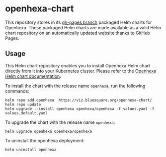 # openhexa-chart

This repository stores in its [gh-pages branch](https://github.com/BLSQ/openhexa-chart/tree/gh-pages) packaged Helm charts for Openhexa. These packaged Helm charts are made available as a valid Helm chart repository on an automatically updated website thanks to GitHub Pages. 

## Usage

This Helm chart repository enables you to install Openhexa Helm chart directly from it into your Kubernetes cluster. Please refer to the [Openhexa Helm chart documentation](https://github.com/BLSQ/openhexa-local-hosting#openhexa).

To install the chart with the release name `openhexa`, run the following commands:

```
helm repo add openhexa  https://viz.bluesquare.org/openhexa-chart/
helm repo update
helm upgrade --install openhexa openhexa/openhexa -f values.yaml -f values.default.yaml 
```

To upgrade the chart with the release name `openhexa`:

```
helm upgrade openhexa openhexa/openhexa
```

To uninstall the openhexa deployment:

```
helm uninstall openhexa 
```


